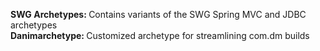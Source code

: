 <span style="font-weight:bold"> SWG Archetypes: </span>Contains variants of the SWG Spring MVC and JDBC archetypes <br/>
<span style="font-weight:bold"> Danimarchetype: </span>Customized archetype for streamlining com.dm builds
